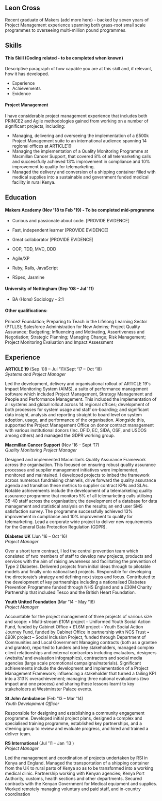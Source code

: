 ## Leon Cross

Recent graduate of Makers (add more here) - backed by seven years of Project Management experience spanning both grass-root small scale programmes to overseeing multi-million pound programmes. 


## Skills

#### This Skill (Coding related - to be completed when known)

Descriptive paragraph of how capable you are at this skill and, if relevant, how it has developed.

- Experience
- Achievements
- Evidence

#### Project Management

I have considerable project management experience that includes both PRINCE2 and Agile methodologies gained from working on a number of significant projects, including:
- Managing, delivering and overseeing the implementation of a £500k Project Management suite to an international audience spanning 14 regional offices at ARTICLE19
- Managing the implementation of a Quality Monitoring Programme at Macmillan Cancer Support, that covered 8% of all telemarketing calls and successfully achieved 13% improvement in compliance and 10% improvement to quality for telemarketing.
- Managed the delivery and conversion of a shipping container filled with medical supplies into a sustainable and government funded medical facility in rural Kenya.

## Education

#### Makers Academy (Nov '18 to Feb '19) - To be completed mid-programme

- Curious and passionate about code. [PROVIDE EVIDENCE]
- Fast, independent learner [PROVIDE EVIDENCE]
- Great collaborator [PROVIDE EVIDENCE]

- OOP, TDD, MVC, DDD
- Agile/XP
- Ruby, Rails, JavaScript
- RSpec, Jasmine

#### University of Nottingham (Sep '08 – Jul '11)
- BA (Hons) Sociology - 2:1

#### Other qualifications:
Prince2 Foundation; Preparing to Teach in the Lifelong Learning Sector (PTLLS); Salesforce Administration for New Admins; Project Quality Assurance; Budgeting; Influencing and Motivating, Assertiveness and Negotiation; Strategic Planning; Managing Change; Risk Management; Project Monitoring Evaluation and Impact Assessment

## Experience

**ARTICLE 19** (Sep '08 – Jul '11)(Sept ‘17 – Oct ‘18)    
*Systems and Project Manager* 

Led the development, delivery and organisational rollout of ARTICLE 19's Impact Monitoring System (AIMS), a suite of performance management software which included Project Management, Strategy Management and People and Performance Management. This included the implementation of all systems and global rollout across 14 regional offices; development of both processes for system usage and staff on-boarding; and significant data insight, analysis and reporting straight to board level on system adoption, usage, and performance of the organisation. Alongside this, supported the Project Management Office on donor contract management with various institutional donors (Inc. DFID, EC, SIDA, OSF, and USDOS among others) and managed the GDPR working group.

**Macmillan Cancer Support** (Nov ’16 – Sept ‘17)   
*Quality Monitoring Project Manager*  

Designed and implemented Macmillan’s Quality Assurance Framework across the organisation. This focused on ensuring robust quality assurance processes and supplier management initiatives were implemented, monitored and maintained. I developed projects to imbed the framework across numerous fundraising channels, drive forward the quality assurance agenda and transition these metrics to supplier contract KPIs and SLAs. Notable achievements include the development of a telemarketing quality assurance programme that monitors 5% of all telemarketing calls utilising 35-40 staff across the organisation; the development of a database for data management and statistical analysis on the results; an end user SMS satisfaction survey. The programme successfully achieved 13% improvement in compliance and 10% improvement to quality for telemarketing. Lead a corporate wide project to deliver new requirements for the General Data Protection Regulation (GDPR).

**Diabetes UK** (Jun ’16 – Oct ‘16)    
*Project Manager*  

Over a short term contract, I led the central prevention team which consisted of two members of staff to develop new projects, products and services with the aim of raising awareness and facilitating the prevention of Type 2 Diabetes. Delivered projects from initial ideas through to pilotable models and finally onto nationalised projects. Responsible for developing the directorate’s strategy and defining next steps and focus. Contributed to the development of key partnerships including a nationalised Diabetes Prevention Programme funded through NHS England and a £30M Charity Partnership that included Tesco and the British Heart Foundation.   

**Youth United Foundation** (Mar '14 – May ‘16)   
*Project Manager*  

Accountable for the project management of three projects of various size and scope:
•	Multi-stream £10M project – Uniformed Youth Social Action Fund, funded by Cabinet Office
•	£1.6M project – Youth Social Action Journey Fund, funded by Cabinet Office in partnership with NCS Trust 
•	£90K project – Social Inclusion Project, funded through Department of Communities and Local Government
Managing contracts (both as a grantee and grantor), reported to funders and key stakeholders, managed complex client relationships and external contractors including evaluators, designers (website/ and evaluation infographics), contractors and social media agencies (large scale promotional campaigns/materials). 
Significant achievements include the development and implementation of a Project Management Framework; influencing a stakeholder that turned a failing KPI into a 313% overachievement; managing three national evaluations (two impact and one process) and sharing these lessons learnt to key stakeholders at Westminster Palace events.

**St John Ambulance** (Feb '13 – Mar '14)    
*Youth Development Officer*  

Responsible for designing and establishing a community engagement programme. Developed initial project plans, designed a complex and specialised training programme, established key partnerships, and a steering group to review and evaluate progress, and hired and trained a deliver team. 

**RS International** (Jul '11 – Jan '13	)   
*Project Manager*  

Led the management and coordination of projects undertaken by RSI in Kenya and England. Managed the transportation of a shipping container from the UK to rural parts of Kenya so as to be transformed into a working medical clinic. Partnership working with Kenyan agencies; Kenya Port Authority, customs, health sections and other departments. Secured contracts with the Kenyan Government for Medical equipment and supplies. Worked remotely managing voluntary and paid staff, and in-country coordination 
